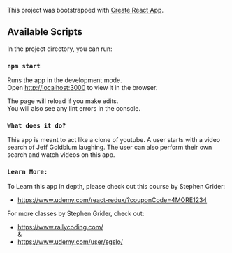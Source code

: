 This project was bootstrapped with [Create React App](https://github.com/facebook/create-react-app).

## Available Scripts

In the project directory, you can run:

### `npm start`

Runs the app in the development mode.<br>
Open [http://localhost:3000](http://localhost:3000) to view it in the browser.

The page will reload if you make edits.<br>
You will also see any lint errors in the console.

### `What does it do?`

This app is meant to act like a clone of youtube. A user starts with a video search of Jeff Goldblum laughing. The user can also perform their own search and watch videos on this app.

### `Learn More:`

To Learn this app in depth, please check out this course by Stephen Grider:

- https://www.udemy.com/react-redux/?couponCode=4MORE1234

For more classes by Stephen Grider, check out:

- https://www.rallycoding.com/<br>
  &<br>
- https://www.udemy.com/user/sgslo/
